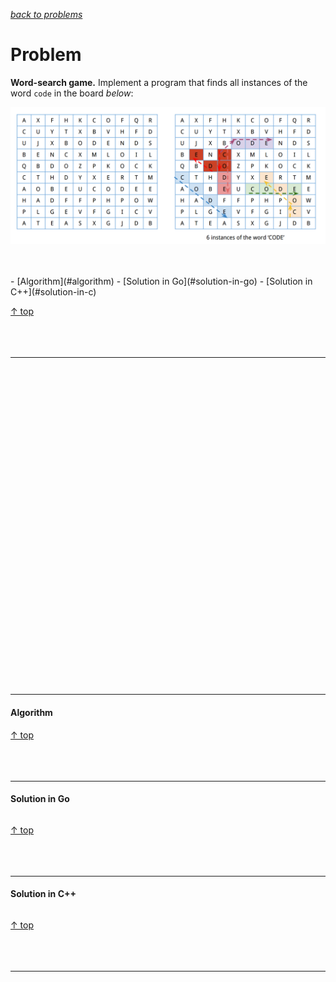 [*back to problems*](https://github.com/gyuho/learn/tree/master/doc/problems)
<br>

# Problem

**Word-search game.** Implement a program that finds all instances of the word
`code` in the board *below*:

![board](img/board.png)

<br>
<br>
- [Algorithm](#algorithm)
- [Solution in Go](#solution-in-go)
- [Solution in C++](#solution-in-c)

[↑ top](#problem)
<br><br><br><br>
<hr>


<br><br><br><br><br><br><br><br><br><br>
<br><br><br><br><br><br><br><br><br><br>
<br><br><br><br><br><br><br><br><br><br>
<hr>

#### Algorithm


[↑ top](#problem)
<br><br><br><br>
<hr>



#### Solution in Go

```go

```

[↑ top](#problem)
<br><br><br><br>
<hr>


#### Solution in C++

```cpp

```

[↑ top](#problem)
<br><br><br><br>
<hr>


